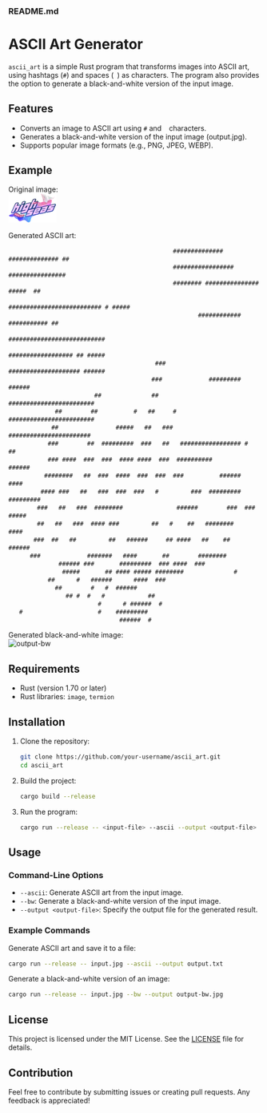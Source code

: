 ### README.md

# ASCII Art Generator

`ascii_art` is a simple Rust program that transforms images into ASCII art, using hashtags (`#`) and spaces (` `) as characters. The program also provides the option to generate a black-and-white version of the input image.

## Features

- Converts an image to ASCII art using `#` and ` ` characters.
- Generates a black-and-white version of the input image (output.jpg).
- Supports popular image formats (e.g., PNG, JPEG, WEBP).

## Example

Original image:  
![input-image](high_seas.webp)

Generated ASCII art:  
```
                                              ############## ############## ##  
                                              ################# ################
                                              ######## ############### #####  ##
                                              ########################## # #####
                                                     ############ ########### ##
                                                     ###########################
                                                     ################## ## #####
                                         ###         #################### ######
                                        ###             ######### ######        
                        ##              ##        ########################      
             ##        ##          #   ##     # ########################        
            ##                #####   ##   ###  #######################         
           ###        ##  #########  ###   ##   ################# #        ##   
           ### ####  ###  ###  #### ####  ###  ##########           ######      
          ########   ##  ###  ####  ###  ###  ###          ######  ####         
         #### ###   ##   ###  ###  ###   #         ###  ######### #########     
        ###   ##   ###  ########               ######        ###  ### #####     
        ##   ##   ###  #### ###         ##   #    ##   ########       ####      
       ###  ##   ##         ##   ######     ## ####   ##    ##   ######         
      ###             #######   ####       ##        ########                   
              ###### ###       #########  ### ####  ###                         
               #####       ## #### ##### ########              #                
           ##      #   ######      ####  ###                                    
             ##        #   #  ######                                            
                ## #  #   #            ##                                       
                         #      # ######  #                                     
   #                     #    #########                                         
                               ######  #                                             
```

Generated black-and-white image:  
![output-bw](output-bw.jpg)

## Requirements

- Rust (version 1.70 or later)
- Rust libraries: `image`, `termion`

## Installation

1. Clone the repository:
   ```bash
   git clone https://github.com/your-username/ascii_art.git
   cd ascii_art
   ```

2. Build the project:
   ```bash
   cargo build --release
   ```

3. Run the program:
   ```bash
   cargo run --release -- <input-file> --ascii --output <output-file>
   ```

## Usage

### Command-Line Options
- `--ascii`: Generate ASCII art from the input image.
- `--bw`: Generate a black-and-white version of the input image.
- `--output <output-file>`: Specify the output file for the generated result.

### Example Commands
Generate ASCII art and save it to a file:
```bash
cargo run --release -- input.jpg --ascii --output output.txt
```

Generate a black-and-white version of an image:
```bash
cargo run --release -- input.jpg --bw --output output-bw.jpg
```

## License

This project is licensed under the MIT License. See the [LICENSE](LICENSE) file for details.

## Contribution

Feel free to contribute by submitting issues or creating pull requests. Any feedback is appreciated!


